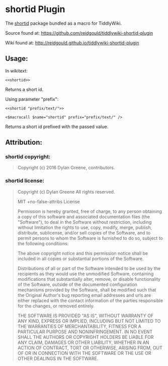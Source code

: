 # shortid Plugin

The [shortid](https://github.com/dylang/shortid) package bundled as a macro for TiddlyWiki.

Source found at:
https://github.com/reidgould/tiddlywiki-shortid-plugin

Wiki found at:
http://reidgould.github.io/tiddlywiki-shortid-plugin

## Usage:

In wikitext:

`<<shortid>>`

Returns a short id.

Using parameter "prefix":

`<<shortid "prefix/text/">>`

`<$macrocall $name="shortid" prefix="prefix/text/" />`

Returns a short id prefixed with the passed value.

## Attribution:

### shortid copyright:
> Copyright (c) 2016 Dylan Greene, contributors.

### shortid license:
> Copyright (c) Dylan Greene
> All rights reserved.
>
> MIT +no-false-attribs License
>
> Permission is hereby granted, free of charge, to any person
> obtaining a copy of this software and associated documentation
> files (the "Software"), to deal in the Software without
> restriction, including without limitation the rights to use,
> copy, modify, merge, publish, distribute, sublicense, and/or sell
> copies of the Software, and to permit persons to whom the
> Software is furnished to do so, subject to the following
> conditions:
>
> The above copyright notice and this permission notice shall be
> included in all copies or substantial portions of the Software.
>
> Distributions of all or part of the Software intended to be used
> by the recipients as they would use the unmodified Software,
> containing modifications that substantially alter, remove, or
> disable functionality of the Software, outside of the documented
> configuration mechanisms provided by the Software, shall be
> modified such that the Original Author's bug reporting email
> addresses and urls are either replaced with the contact information
> of the parties responsible for the changes, or removed entirely.
>
> THE SOFTWARE IS PROVIDED "AS IS", WITHOUT WARRANTY OF ANY KIND,
> EXPRESS OR IMPLIED, INCLUDING BUT NOT LIMITED TO THE WARRANTIES
> OF MERCHANTABILITY, FITNESS FOR A PARTICULAR PURPOSE AND
> NONINFRINGEMENT. IN NO EVENT SHALL THE AUTHORS OR COPYRIGHT
> HOLDERS BE LIABLE FOR ANY CLAIM, DAMAGES OR OTHER LIABILITY,
> WHETHER IN AN ACTION OF CONTRACT, TORT OR OTHERWISE, ARISING
> FROM, OUT OF OR IN CONNECTION WITH THE SOFTWARE OR THE USE OR
> OTHER DEALINGS IN THE SOFTWARE.
